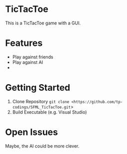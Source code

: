 # TicTacToe

This is a TicTacToe game with a GUI.

# Features
- Play against friends
- Play against AI
- 
# Getting Started

1. Clone Repository
`git clone <https://github.com/tp-codings/SFML_TicTacToe.git`>
2. Build Executable (e.g. Visual Studio)

# Open Issues
Maybe, the AI could be more clever.
